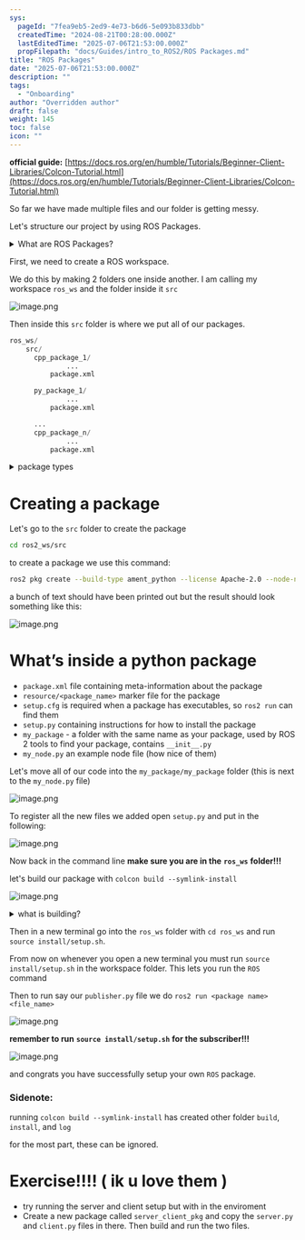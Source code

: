 ```yaml
---
sys:
  pageId: "7fea9eb5-2ed9-4e73-b6d6-5e093b833dbb"
  createdTime: "2024-08-21T00:28:00.000Z"
  lastEditedTime: "2025-07-06T21:53:00.000Z"
  propFilepath: "docs/Guides/intro_to_ROS2/ROS Packages.md"
title: "ROS Packages"
date: "2025-07-06T21:53:00.000Z"
description: ""
tags:
  - "Onboarding"
author: "Overridden author"
draft: false
weight: 145
toc: false
icon: ""
---
```


**official guide:** [https://docs.ros.org/en/humble/Tutorials/Beginner-Client-Libraries/Colcon-Tutorial.html](https://docs.ros.org/en/humble/Tutorials/Beginner-Client-Libraries/Colcon-Tutorial.html)

So far we have made multiple files and our folder is getting messy.

Let's structure our project by using ROS Packages.

<details>
      <summary>What are ROS Packages?</summary>
      ROS Packages are, as the name implies, packages of code that are highly sharable between ROS developers.
  </details>

First, we need to create a ROS workspace.

We do this by making 2 folders one inside another. I am calling my workspace `ros_ws` and the folder inside it `src`

![image.png](https://prod-files-secure.s3.us-west-2.amazonaws.com/d518164a-d88e-44d1-a4ee-3adb3bd8bce0/70706947-fd18-4537-a67b-e12946812d31/image.png?X-Amz-Algorithm=AWS4-HMAC-SHA256&X-Amz-Content-Sha256=UNSIGNED-PAYLOAD&X-Amz-Credential=ASIAZI2LB466Z2JIEXLS%2F20250714%2Fus-west-2%2Fs3%2Faws4_request&X-Amz-Date=20250714T161122Z&X-Amz-Expires=3600&X-Amz-Security-Token=IQoJb3JpZ2luX2VjEBUaCXVzLXdlc3QtMiJHMEUCIQDm4Xr3KNGS9lz939T5fPIiaimXEW4VsSFCzGPrra8b7gIgVUlWW6nZncRZQDRZ5F0Beg4BYKcj5Q7Mlr%2FUP%2FrtApsq%2FwMILhAAGgw2Mzc0MjMxODM4MDUiDLuMhGTQt5FWldWcaSrcA6aRQlfytaVhro0wWNccwTy2NcOFRAzUfSyCkBBat1AwMSKfROvhgL8y698ZmntSmdQEC4mcf7IFjxtbQIFQjOEGIm2w6bRCpzRsDYG7pNh8Sw2f7jfUhY7BgStbXVuQBScv7B%2BgcYJSrVVl8xvn4MWtlu0XaykEQE6FOd4WM9kDQ6HgE1XIf45zjZrAb4oxIU5ehApPF48rdI6z6RvZh9IMpKMzz6RHSmbffZsGUjj4UDKPtQExxjJiKISXc0WDJRDHbT1bZ9ihfENQgcOvRq551yIDrDE2Uk%2Bw9iAWYXdNUvxS6rR3Wvy2LjS80xIdjn3d47nVVyU2nVF8geK27y9W1MJuThklLFe2n0UFAI2UlEN%2Bc11VUo2lHrfcw7vLFstzhP9MAK3r%2FRSgA%2FKCgKS0HLxukhk2leVJ2niDoRuHhY4nbZ%2BS1MYovGHFa1qS3LlJ0s51mUlqB05BFlcVyWf85qpbhi56FcJpFdH%2FyCQARaSBsHJu0sL0vWK9BKxAlVYkVuLNyX4NZNYE6k8ebHdSyu81lRQB3HrgFgv5%2BM1rhFfgY6rHIzvzh4xFJbxcLOSXrs3xTLJwmeyLtz4ZjSmj9rmzQ2bHxD2p6kkCKP0zCRMYC4ud27CYblLCMMeF1MMGOqUB3BbM4TkBnMMU3qEqbscaVBYsK%2F8rsb2XnJouuD4ejCY5nKHp1iofy69WMB2BVb8hOD9oF03ZXQ3uFJ%2BaB%2BiDuvNoFtaWCStUeMa3ZmyrF9ND8GUKL2x24%2FIrNVL0ntkM0lU9rvtX0717HIggzYaI5YPjYFVUYivfnKzHp4zVIQ4jD72oJ7muT2yWUE9YpCvWBlhG2tzcXNTUjQdCBmqYu9CSr2up&X-Amz-Signature=c595cdb957e9b5eb80c30287fe298877a55f3f969af88d1c0148d7b4b2ae1174&X-Amz-SignedHeaders=host&x-amz-checksum-mode=ENABLED&x-id=GetObject)

Then inside this `src` folder is where we put all of our packages.

```python
ros_ws/
    src/
      cpp_package_1/
		      ...
          package.xml

      py_package_1/
		      ...
          package.xml

      ...
      cpp_package_n/
		      ...
          package.xml

```

<details>

<summary>package types</summary>

packages can be either `C++` or python.

the intern file structure is different for each but for this guide we will stick to creating python packages

</details>

# Creating a package

Let's go to the `src` folder to create the package

```bash
cd ros2_ws/src
```

to create a package we use this command:

```bash
ros2 pkg create --build-type ament_python --license Apache-2.0 --node-name my_node my_package
```

a bunch of text should have been printed out but the result should look something like this:

![image.png](https://prod-files-secure.s3.us-west-2.amazonaws.com/d518164a-d88e-44d1-a4ee-3adb3bd8bce0/e6cf1e3f-8512-4a3e-b131-079f800bf3e8/image.png?X-Amz-Algorithm=AWS4-HMAC-SHA256&X-Amz-Content-Sha256=UNSIGNED-PAYLOAD&X-Amz-Credential=ASIAZI2LB466Z2JIEXLS%2F20250714%2Fus-west-2%2Fs3%2Faws4_request&X-Amz-Date=20250714T161122Z&X-Amz-Expires=3600&X-Amz-Security-Token=IQoJb3JpZ2luX2VjEBUaCXVzLXdlc3QtMiJHMEUCIQDm4Xr3KNGS9lz939T5fPIiaimXEW4VsSFCzGPrra8b7gIgVUlWW6nZncRZQDRZ5F0Beg4BYKcj5Q7Mlr%2FUP%2FrtApsq%2FwMILhAAGgw2Mzc0MjMxODM4MDUiDLuMhGTQt5FWldWcaSrcA6aRQlfytaVhro0wWNccwTy2NcOFRAzUfSyCkBBat1AwMSKfROvhgL8y698ZmntSmdQEC4mcf7IFjxtbQIFQjOEGIm2w6bRCpzRsDYG7pNh8Sw2f7jfUhY7BgStbXVuQBScv7B%2BgcYJSrVVl8xvn4MWtlu0XaykEQE6FOd4WM9kDQ6HgE1XIf45zjZrAb4oxIU5ehApPF48rdI6z6RvZh9IMpKMzz6RHSmbffZsGUjj4UDKPtQExxjJiKISXc0WDJRDHbT1bZ9ihfENQgcOvRq551yIDrDE2Uk%2Bw9iAWYXdNUvxS6rR3Wvy2LjS80xIdjn3d47nVVyU2nVF8geK27y9W1MJuThklLFe2n0UFAI2UlEN%2Bc11VUo2lHrfcw7vLFstzhP9MAK3r%2FRSgA%2FKCgKS0HLxukhk2leVJ2niDoRuHhY4nbZ%2BS1MYovGHFa1qS3LlJ0s51mUlqB05BFlcVyWf85qpbhi56FcJpFdH%2FyCQARaSBsHJu0sL0vWK9BKxAlVYkVuLNyX4NZNYE6k8ebHdSyu81lRQB3HrgFgv5%2BM1rhFfgY6rHIzvzh4xFJbxcLOSXrs3xTLJwmeyLtz4ZjSmj9rmzQ2bHxD2p6kkCKP0zCRMYC4ud27CYblLCMMeF1MMGOqUB3BbM4TkBnMMU3qEqbscaVBYsK%2F8rsb2XnJouuD4ejCY5nKHp1iofy69WMB2BVb8hOD9oF03ZXQ3uFJ%2BaB%2BiDuvNoFtaWCStUeMa3ZmyrF9ND8GUKL2x24%2FIrNVL0ntkM0lU9rvtX0717HIggzYaI5YPjYFVUYivfnKzHp4zVIQ4jD72oJ7muT2yWUE9YpCvWBlhG2tzcXNTUjQdCBmqYu9CSr2up&X-Amz-Signature=9069a6b8cbe2a8b799c63fefcbf3588ce0d93e2b431b1c009362dba58b6eda80&X-Amz-SignedHeaders=host&x-amz-checksum-mode=ENABLED&x-id=GetObject)

# What’s inside a python package

- `package.xml` file containing meta-information about the package
- `resource/<package_name>` marker file for the package
- `setup.cfg` is required when a package has executables, so `ros2 run` can find them
- `setup.py` containing instructions for how to install the package
- `my_package` - a folder with the same name as your package, used by ROS 2 tools to find your package, contains `__init__.py`
- `my_node.py` an example node file (how nice of them)

Let's move all of our code into the `my_package/my_package` folder (this is next to the `my_node.py` file)

![image.png](https://prod-files-secure.s3.us-west-2.amazonaws.com/d518164a-d88e-44d1-a4ee-3adb3bd8bce0/9ce58f11-0da9-4d3e-b86d-506a9685d378/image.png?X-Amz-Algorithm=AWS4-HMAC-SHA256&X-Amz-Content-Sha256=UNSIGNED-PAYLOAD&X-Amz-Credential=ASIAZI2LB466Z2JIEXLS%2F20250714%2Fus-west-2%2Fs3%2Faws4_request&X-Amz-Date=20250714T161122Z&X-Amz-Expires=3600&X-Amz-Security-Token=IQoJb3JpZ2luX2VjEBUaCXVzLXdlc3QtMiJHMEUCIQDm4Xr3KNGS9lz939T5fPIiaimXEW4VsSFCzGPrra8b7gIgVUlWW6nZncRZQDRZ5F0Beg4BYKcj5Q7Mlr%2FUP%2FrtApsq%2FwMILhAAGgw2Mzc0MjMxODM4MDUiDLuMhGTQt5FWldWcaSrcA6aRQlfytaVhro0wWNccwTy2NcOFRAzUfSyCkBBat1AwMSKfROvhgL8y698ZmntSmdQEC4mcf7IFjxtbQIFQjOEGIm2w6bRCpzRsDYG7pNh8Sw2f7jfUhY7BgStbXVuQBScv7B%2BgcYJSrVVl8xvn4MWtlu0XaykEQE6FOd4WM9kDQ6HgE1XIf45zjZrAb4oxIU5ehApPF48rdI6z6RvZh9IMpKMzz6RHSmbffZsGUjj4UDKPtQExxjJiKISXc0WDJRDHbT1bZ9ihfENQgcOvRq551yIDrDE2Uk%2Bw9iAWYXdNUvxS6rR3Wvy2LjS80xIdjn3d47nVVyU2nVF8geK27y9W1MJuThklLFe2n0UFAI2UlEN%2Bc11VUo2lHrfcw7vLFstzhP9MAK3r%2FRSgA%2FKCgKS0HLxukhk2leVJ2niDoRuHhY4nbZ%2BS1MYovGHFa1qS3LlJ0s51mUlqB05BFlcVyWf85qpbhi56FcJpFdH%2FyCQARaSBsHJu0sL0vWK9BKxAlVYkVuLNyX4NZNYE6k8ebHdSyu81lRQB3HrgFgv5%2BM1rhFfgY6rHIzvzh4xFJbxcLOSXrs3xTLJwmeyLtz4ZjSmj9rmzQ2bHxD2p6kkCKP0zCRMYC4ud27CYblLCMMeF1MMGOqUB3BbM4TkBnMMU3qEqbscaVBYsK%2F8rsb2XnJouuD4ejCY5nKHp1iofy69WMB2BVb8hOD9oF03ZXQ3uFJ%2BaB%2BiDuvNoFtaWCStUeMa3ZmyrF9ND8GUKL2x24%2FIrNVL0ntkM0lU9rvtX0717HIggzYaI5YPjYFVUYivfnKzHp4zVIQ4jD72oJ7muT2yWUE9YpCvWBlhG2tzcXNTUjQdCBmqYu9CSr2up&X-Amz-Signature=ce069893d0fd3d7723b5856154a7b66ea6dbff26f7085695d062ed0505c2f902&X-Amz-SignedHeaders=host&x-amz-checksum-mode=ENABLED&x-id=GetObject)

To register all the new files we added open `setup.py` and put in the following:

![image.png](https://prod-files-secure.s3.us-west-2.amazonaws.com/d518164a-d88e-44d1-a4ee-3adb3bd8bce0/1cd7c262-4cae-4496-9d75-c178537d24a2/image.png?X-Amz-Algorithm=AWS4-HMAC-SHA256&X-Amz-Content-Sha256=UNSIGNED-PAYLOAD&X-Amz-Credential=ASIAZI2LB466Z2JIEXLS%2F20250714%2Fus-west-2%2Fs3%2Faws4_request&X-Amz-Date=20250714T161122Z&X-Amz-Expires=3600&X-Amz-Security-Token=IQoJb3JpZ2luX2VjEBUaCXVzLXdlc3QtMiJHMEUCIQDm4Xr3KNGS9lz939T5fPIiaimXEW4VsSFCzGPrra8b7gIgVUlWW6nZncRZQDRZ5F0Beg4BYKcj5Q7Mlr%2FUP%2FrtApsq%2FwMILhAAGgw2Mzc0MjMxODM4MDUiDLuMhGTQt5FWldWcaSrcA6aRQlfytaVhro0wWNccwTy2NcOFRAzUfSyCkBBat1AwMSKfROvhgL8y698ZmntSmdQEC4mcf7IFjxtbQIFQjOEGIm2w6bRCpzRsDYG7pNh8Sw2f7jfUhY7BgStbXVuQBScv7B%2BgcYJSrVVl8xvn4MWtlu0XaykEQE6FOd4WM9kDQ6HgE1XIf45zjZrAb4oxIU5ehApPF48rdI6z6RvZh9IMpKMzz6RHSmbffZsGUjj4UDKPtQExxjJiKISXc0WDJRDHbT1bZ9ihfENQgcOvRq551yIDrDE2Uk%2Bw9iAWYXdNUvxS6rR3Wvy2LjS80xIdjn3d47nVVyU2nVF8geK27y9W1MJuThklLFe2n0UFAI2UlEN%2Bc11VUo2lHrfcw7vLFstzhP9MAK3r%2FRSgA%2FKCgKS0HLxukhk2leVJ2niDoRuHhY4nbZ%2BS1MYovGHFa1qS3LlJ0s51mUlqB05BFlcVyWf85qpbhi56FcJpFdH%2FyCQARaSBsHJu0sL0vWK9BKxAlVYkVuLNyX4NZNYE6k8ebHdSyu81lRQB3HrgFgv5%2BM1rhFfgY6rHIzvzh4xFJbxcLOSXrs3xTLJwmeyLtz4ZjSmj9rmzQ2bHxD2p6kkCKP0zCRMYC4ud27CYblLCMMeF1MMGOqUB3BbM4TkBnMMU3qEqbscaVBYsK%2F8rsb2XnJouuD4ejCY5nKHp1iofy69WMB2BVb8hOD9oF03ZXQ3uFJ%2BaB%2BiDuvNoFtaWCStUeMa3ZmyrF9ND8GUKL2x24%2FIrNVL0ntkM0lU9rvtX0717HIggzYaI5YPjYFVUYivfnKzHp4zVIQ4jD72oJ7muT2yWUE9YpCvWBlhG2tzcXNTUjQdCBmqYu9CSr2up&X-Amz-Signature=69f5405bab3260b5b8f2720c6dc34dc6fe9d8d1c20cf45b846915accadfdc4a2&X-Amz-SignedHeaders=host&x-amz-checksum-mode=ENABLED&x-id=GetObject)

Now back in the command line **make sure you are in the** **`ros_ws`** **folder!!!**

let's build our package with `colcon build --symlink-install`

![image.png](https://prod-files-secure.s3.us-west-2.amazonaws.com/d518164a-d88e-44d1-a4ee-3adb3bd8bce0/2f2a0d27-b173-48fd-b189-5f5c0ce65619/image.png?X-Amz-Algorithm=AWS4-HMAC-SHA256&X-Amz-Content-Sha256=UNSIGNED-PAYLOAD&X-Amz-Credential=ASIAZI2LB466Z2JIEXLS%2F20250714%2Fus-west-2%2Fs3%2Faws4_request&X-Amz-Date=20250714T161122Z&X-Amz-Expires=3600&X-Amz-Security-Token=IQoJb3JpZ2luX2VjEBUaCXVzLXdlc3QtMiJHMEUCIQDm4Xr3KNGS9lz939T5fPIiaimXEW4VsSFCzGPrra8b7gIgVUlWW6nZncRZQDRZ5F0Beg4BYKcj5Q7Mlr%2FUP%2FrtApsq%2FwMILhAAGgw2Mzc0MjMxODM4MDUiDLuMhGTQt5FWldWcaSrcA6aRQlfytaVhro0wWNccwTy2NcOFRAzUfSyCkBBat1AwMSKfROvhgL8y698ZmntSmdQEC4mcf7IFjxtbQIFQjOEGIm2w6bRCpzRsDYG7pNh8Sw2f7jfUhY7BgStbXVuQBScv7B%2BgcYJSrVVl8xvn4MWtlu0XaykEQE6FOd4WM9kDQ6HgE1XIf45zjZrAb4oxIU5ehApPF48rdI6z6RvZh9IMpKMzz6RHSmbffZsGUjj4UDKPtQExxjJiKISXc0WDJRDHbT1bZ9ihfENQgcOvRq551yIDrDE2Uk%2Bw9iAWYXdNUvxS6rR3Wvy2LjS80xIdjn3d47nVVyU2nVF8geK27y9W1MJuThklLFe2n0UFAI2UlEN%2Bc11VUo2lHrfcw7vLFstzhP9MAK3r%2FRSgA%2FKCgKS0HLxukhk2leVJ2niDoRuHhY4nbZ%2BS1MYovGHFa1qS3LlJ0s51mUlqB05BFlcVyWf85qpbhi56FcJpFdH%2FyCQARaSBsHJu0sL0vWK9BKxAlVYkVuLNyX4NZNYE6k8ebHdSyu81lRQB3HrgFgv5%2BM1rhFfgY6rHIzvzh4xFJbxcLOSXrs3xTLJwmeyLtz4ZjSmj9rmzQ2bHxD2p6kkCKP0zCRMYC4ud27CYblLCMMeF1MMGOqUB3BbM4TkBnMMU3qEqbscaVBYsK%2F8rsb2XnJouuD4ejCY5nKHp1iofy69WMB2BVb8hOD9oF03ZXQ3uFJ%2BaB%2BiDuvNoFtaWCStUeMa3ZmyrF9ND8GUKL2x24%2FIrNVL0ntkM0lU9rvtX0717HIggzYaI5YPjYFVUYivfnKzHp4zVIQ4jD72oJ7muT2yWUE9YpCvWBlhG2tzcXNTUjQdCBmqYu9CSr2up&X-Amz-Signature=9fec5250f7a76b3a04ba57a3a4f5271f350f90107aa1336ff3b2146f8b0d443e&X-Amz-SignedHeaders=host&x-amz-checksum-mode=ENABLED&x-id=GetObject)

<details>

<summary>what is building?</summary>

if you are a CS major at Rose-Hulman you will learn the answer to this in CSSE132

but TLDR; is it combines all the code files into one program that can be run easily 

</details>

Then in a new terminal go into the `ros_ws` folder with `cd ros_ws` and run `source install/setup.sh`. 

From now on whenever you open a new terminal you must run `source install/setup.sh` in the workspace folder. This lets you run the `ROS` command

Then to run say our `publisher.py` file we do `ros2 run <package name> <file_name>`

![image.png](https://prod-files-secure.s3.us-west-2.amazonaws.com/d518164a-d88e-44d1-a4ee-3adb3bd8bce0/4f4b1219-3a44-4632-aa0a-ce3471699f59/image.png?X-Amz-Algorithm=AWS4-HMAC-SHA256&X-Amz-Content-Sha256=UNSIGNED-PAYLOAD&X-Amz-Credential=ASIAZI2LB466Z2JIEXLS%2F20250714%2Fus-west-2%2Fs3%2Faws4_request&X-Amz-Date=20250714T161122Z&X-Amz-Expires=3600&X-Amz-Security-Token=IQoJb3JpZ2luX2VjEBUaCXVzLXdlc3QtMiJHMEUCIQDm4Xr3KNGS9lz939T5fPIiaimXEW4VsSFCzGPrra8b7gIgVUlWW6nZncRZQDRZ5F0Beg4BYKcj5Q7Mlr%2FUP%2FrtApsq%2FwMILhAAGgw2Mzc0MjMxODM4MDUiDLuMhGTQt5FWldWcaSrcA6aRQlfytaVhro0wWNccwTy2NcOFRAzUfSyCkBBat1AwMSKfROvhgL8y698ZmntSmdQEC4mcf7IFjxtbQIFQjOEGIm2w6bRCpzRsDYG7pNh8Sw2f7jfUhY7BgStbXVuQBScv7B%2BgcYJSrVVl8xvn4MWtlu0XaykEQE6FOd4WM9kDQ6HgE1XIf45zjZrAb4oxIU5ehApPF48rdI6z6RvZh9IMpKMzz6RHSmbffZsGUjj4UDKPtQExxjJiKISXc0WDJRDHbT1bZ9ihfENQgcOvRq551yIDrDE2Uk%2Bw9iAWYXdNUvxS6rR3Wvy2LjS80xIdjn3d47nVVyU2nVF8geK27y9W1MJuThklLFe2n0UFAI2UlEN%2Bc11VUo2lHrfcw7vLFstzhP9MAK3r%2FRSgA%2FKCgKS0HLxukhk2leVJ2niDoRuHhY4nbZ%2BS1MYovGHFa1qS3LlJ0s51mUlqB05BFlcVyWf85qpbhi56FcJpFdH%2FyCQARaSBsHJu0sL0vWK9BKxAlVYkVuLNyX4NZNYE6k8ebHdSyu81lRQB3HrgFgv5%2BM1rhFfgY6rHIzvzh4xFJbxcLOSXrs3xTLJwmeyLtz4ZjSmj9rmzQ2bHxD2p6kkCKP0zCRMYC4ud27CYblLCMMeF1MMGOqUB3BbM4TkBnMMU3qEqbscaVBYsK%2F8rsb2XnJouuD4ejCY5nKHp1iofy69WMB2BVb8hOD9oF03ZXQ3uFJ%2BaB%2BiDuvNoFtaWCStUeMa3ZmyrF9ND8GUKL2x24%2FIrNVL0ntkM0lU9rvtX0717HIggzYaI5YPjYFVUYivfnKzHp4zVIQ4jD72oJ7muT2yWUE9YpCvWBlhG2tzcXNTUjQdCBmqYu9CSr2up&X-Amz-Signature=15809e2d2b9169a1ddf8522dc034263518a06886ea82e15aef571265c656d066&X-Amz-SignedHeaders=host&x-amz-checksum-mode=ENABLED&x-id=GetObject)

**remember to run** **`source install/setup.sh`** **for the subscriber!!!**

![image.png](https://prod-files-secure.s3.us-west-2.amazonaws.com/d518164a-d88e-44d1-a4ee-3adb3bd8bce0/02121119-dad4-49ec-8356-c956108b4243/image.png?X-Amz-Algorithm=AWS4-HMAC-SHA256&X-Amz-Content-Sha256=UNSIGNED-PAYLOAD&X-Amz-Credential=ASIAZI2LB466Z2JIEXLS%2F20250714%2Fus-west-2%2Fs3%2Faws4_request&X-Amz-Date=20250714T161122Z&X-Amz-Expires=3600&X-Amz-Security-Token=IQoJb3JpZ2luX2VjEBUaCXVzLXdlc3QtMiJHMEUCIQDm4Xr3KNGS9lz939T5fPIiaimXEW4VsSFCzGPrra8b7gIgVUlWW6nZncRZQDRZ5F0Beg4BYKcj5Q7Mlr%2FUP%2FrtApsq%2FwMILhAAGgw2Mzc0MjMxODM4MDUiDLuMhGTQt5FWldWcaSrcA6aRQlfytaVhro0wWNccwTy2NcOFRAzUfSyCkBBat1AwMSKfROvhgL8y698ZmntSmdQEC4mcf7IFjxtbQIFQjOEGIm2w6bRCpzRsDYG7pNh8Sw2f7jfUhY7BgStbXVuQBScv7B%2BgcYJSrVVl8xvn4MWtlu0XaykEQE6FOd4WM9kDQ6HgE1XIf45zjZrAb4oxIU5ehApPF48rdI6z6RvZh9IMpKMzz6RHSmbffZsGUjj4UDKPtQExxjJiKISXc0WDJRDHbT1bZ9ihfENQgcOvRq551yIDrDE2Uk%2Bw9iAWYXdNUvxS6rR3Wvy2LjS80xIdjn3d47nVVyU2nVF8geK27y9W1MJuThklLFe2n0UFAI2UlEN%2Bc11VUo2lHrfcw7vLFstzhP9MAK3r%2FRSgA%2FKCgKS0HLxukhk2leVJ2niDoRuHhY4nbZ%2BS1MYovGHFa1qS3LlJ0s51mUlqB05BFlcVyWf85qpbhi56FcJpFdH%2FyCQARaSBsHJu0sL0vWK9BKxAlVYkVuLNyX4NZNYE6k8ebHdSyu81lRQB3HrgFgv5%2BM1rhFfgY6rHIzvzh4xFJbxcLOSXrs3xTLJwmeyLtz4ZjSmj9rmzQ2bHxD2p6kkCKP0zCRMYC4ud27CYblLCMMeF1MMGOqUB3BbM4TkBnMMU3qEqbscaVBYsK%2F8rsb2XnJouuD4ejCY5nKHp1iofy69WMB2BVb8hOD9oF03ZXQ3uFJ%2BaB%2BiDuvNoFtaWCStUeMa3ZmyrF9ND8GUKL2x24%2FIrNVL0ntkM0lU9rvtX0717HIggzYaI5YPjYFVUYivfnKzHp4zVIQ4jD72oJ7muT2yWUE9YpCvWBlhG2tzcXNTUjQdCBmqYu9CSr2up&X-Amz-Signature=3d64597d227e8c60cd8682e685277aebe41975c57ab265b0343d653de9e1269f&X-Amz-SignedHeaders=host&x-amz-checksum-mode=ENABLED&x-id=GetObject)

and congrats you have successfully setup your own `ROS` package.

### Sidenote:

running `colcon build --symlink-install` has created other folder `build`, `install`, and `log`

for the most part, these can be ignored.

# Exercise!!!! ( ik u love them )

- try running the server and client setup but with in the enviroment
- Create a new package called `server_client_pkg` and copy the `server.py` and `client.py` files in there. Then build and run the two files.

